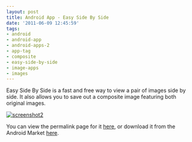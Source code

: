 ```yaml
---
layout: post
title: Android App - Easy Side By Side
date: '2011-06-09 12:45:59'
tags:
- android
- android-app
- android-apps-2
- app-tag
- composite
- easy-side-by-side
- image-apps
- images
---
```



Easy Side By Side is a fast and free way to view a pair of images side by side. It also allows you to save out a composite image featuring both original images.

[![](http://66.147.244.180/~hunterda/content/images/2011/06/screenshot217-180x300.png "screenshot2")](http://hunterdavis.com/android-app-easy-side-by-side)

You can view the permalink page for it [here](http://hunterdavis.com/android-app-easy-side-by-side), or download it from the Android Market [here](https://market.android.com/details?id=com.hunterdavis.easysidebyside).


